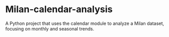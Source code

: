 # Milan-calendar-analysis
A Python project that uses the calendar module to analyze a Milan dataset, focusing on monthly and seasonal trends.
